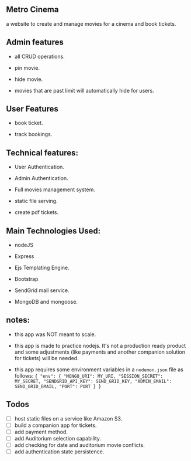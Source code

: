 ## Metro Cinema

a website to create and manage movies for a cinema and book tickets.

## Admin features

- all CRUD operations.

- pin movie.

- hide movie.

- movies that are past limit will automatically hide for users.

## User Features

- book ticket.

- track bookings.

## Technical features:

- User Authentication.

- Admin Authentication.

- Full movies management system.

- static file serving.

- create pdf tickets.

## Main Technologies Used:

- nodeJS

- Express

- Ejs Templating Engine.

- Bootstrap

- SendGrid mail service.

- MongoDB and mongoose.

## notes:

- this app was NOT meant to scale.

- this app is made to practice nodejs. It's not a production ready product and some adjustments (like payments and another companion solution for tickets) will be needed.

- this app requires some environment variables in a `nodemon.json` file as follows:
  `{ "env": { "MONGO_URI": MY_URI, "SESSION_SECRET": MY_SECRET, "SENDGRID_API_KEY": SEND_GRID_KEY, "ADMIN_EMAIL": SEND_GRID_EMAIL, "PORT": PORT } }`

## Todos

- [ ] host static files on a service like Amazon S3.
- [ ] build a companion app for tickets.
- [ ] add payment method.
- [ ] add Auditorium selection capability.
- [ ] add checking for date and auditorium movie conflicts.
- [ ] add authentication state persistence.
